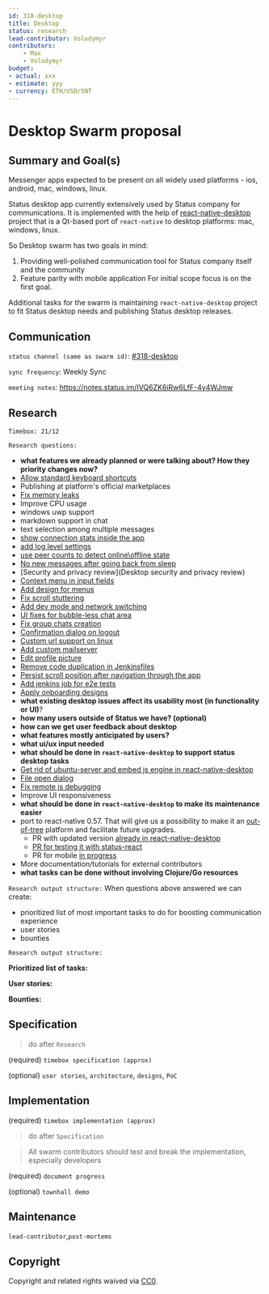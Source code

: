 ```yaml
---
id: 318-desktop
title: Desktop
status: research
lead-contributor: Volodymyr
contributors:
    - Max
    - Volodymyr
budget:
- actual: xxx
- estimate: yyy
- currency: ETH/USD/SNT
---
```


# Desktop Swarm proposal

## Summary and Goal(s)

Messenger apps expected to be present on all widely used platforms - ios, android, mac, windows, linux.

Status desktop app currently extensively used by Status company for communications.
It is implemented with the help of [react-native-desktop](https://github.com/status-im/react-native-desktop) project that is a Qt-based port of `react-native` to desktop platforms: mac, windows, linux.

So Desktop swarm has two goals in mind:
1. Providing well-polished communication tool for Status company itself and the community
2. Feature parity with mobile application
For initial scope focus is on the first goal.

Additional tasks for the swarm is maintaining `react-native-desktop` project to fit Status desktop needs and publishing Status desktop releases.

## Communication
`status channel (same as swarm id)`: [#318-desktop](https://get.status.im/chat/public/318-desktop)

`sync frequency`: Weekly Sync

`meeting notes`: https://notes.status.im/IVQ6ZK6iRw6LfF-4y4WJmw

## Research

`Timebox: 21/12`

`Research questions:`

 * **what features we already planned or were talking about? How they priority changes now?**
  * [Allow standard keyboard shortcuts](https://github.com/status-im/status-react/pull/6951)
  * Publishing at platform's official marketplaces
  * [Fix memory leaks](https://github.com/status-im/status-react/issues/5271)
  * Improve CPU usage
  * windows uwp support
  * markdown support in chat
  * text selection among multiple messages
  * [show connection stats inside the app](https://github.com/status-im/status-react/issues/6568)
  * [add log level settings](https://github.com/status-im/status-react/issues/5848)
  * [use peer counts to detect online\offline state](https://github.com/status-im/status-react/issues/6961)
  * [No new messages after going back from sleep](https://github.com/status-im/status-react/issues/6396)
  * [Security and privacy review](Desktop security and privacy review)
  * [Context menu in input fields](https://github.com/status-im/status-react/issues/6571)
  * [Add design for menus](https://github.com/status-im/status-react/issues/4434)
  * [Fix scroll stuttering](https://github.com/status-im/status-react/issues/6570)
  * [Add dev mode and network switching](https://github.com/status-im/status-react/issues/6477)
  * [UI fixes for bubble-less chat area](https://github.com/status-im/status-react/issues/6506)
  * [Fix group chats creation](https://github.com/status-im/status-react/issues/6607)
  * [Confirmation dialog on logout](https://github.com/status-im/status-react/issues/4977)
  * [Custom url support on linux](https://github.com/status-im/status-react/issues/6394)
  * [Add custom mailserver](https://github.com/status-im/status-react/issues/6110)
  * [Edit profile picture](https://github.com/status-im/status-react/issues/5456)
  * [Remove code duplication in Jenkinsfiles](https://github.com/status-im/status-react/issues/5424)
  * [Persist scroll position after navigation through the app](https://github.com/status-im/status-react/issues/5852)
  * [Add jenkins job for e2e tests](https://github.com/status-im/status-react/issues/5859)
  * [Apply onboarding designs](https://github.com/status-im/status-react/issues/4418)
 * **what existing desktop issues affect its usability most (in functionality or UI)**?  
 * **how many users outside of Status we have? (optional)**
 * **how can we get user feedback about desktop**
 * **what features mostly anticipated by users?**
 * **what ui/ux input needed**
 * **what should be done in `react-native-desktop` to support status desktop tasks**
  * [Get rid of ubuntu-server and embed js engine in react-native-desktop](https://github.com/status-im/status-react/issues/6175)
  * [File open dialog](https://github.com/status-im/react-native-desktop/issues/377)
  * [Fix remote js debugging](https://github.com/status-im/react-native-desktop/issues/392)
  * Improve UI responsiveness
 * **what should be done in `react-native-desktop` to make its maintenance easier**
  * port to react-native 0.57. That will give us a possibility to make it an [out-of-tree](https://facebook.github.io/react-native/docs/out-of-tree-platforms) platform and facilitate future upgrades.
    * PR with updated version [already in react-native-desktop](https://github.com/status-im/react-native-desktop/pull/422)
    * [PR for testing it with status-react](https://github.com/status-im/status-react/pull/6983)
    * PR for mobile [in progress](https://github.com/status-im/status-react/pull/6951)
  * More documentation/tutorials for external contributors
 * **what tasks can be done without involving Clojure/Go resources**


`Research output structure:`
When questions above answered we can create:
- prioritized list of most important tasks to do for boosting communication experience
- user stories
- bounties

`Research output structure:`

**Prioritized list of tasks:**

**User stories:**

**Bounties:**


## Specification

> do after `Research`

(required)
`timebox specification (approx)`

(optional)
`user stories`, `architecture`, `designs`, `PoC`

## Implementation

(required)
`timebox implementation (approx)`

> do after `Specification`

> All swarm contributors should test and break the implementation, especially developers

(required)
`document progress`

(optional)
`townhall demo`

## Maintenance

`lead-contributor`,`post-mortems`

## Copyright

Copyright and related rights waived via [CC0](https://creativecommons.org/publicdomain/zero/1.0/).
